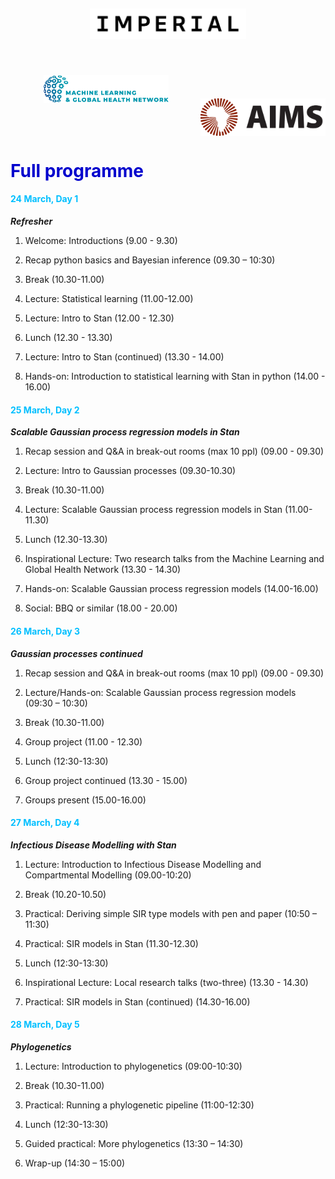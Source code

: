 ---
---

<style>
  h1 {
      color: rgb(0, 0, 205)
  }
  h4 {
      color: rgb(0, 191, 255)
  }
</style>

<center>
<img src="../resources/imperial.png" width="250" style="display:inline-block;margin:5px;"/>
<img src="../resources/mlgh.png" width="200" hspace="50" style="display:inline-block;margin:50px;"/>
<img src="../resources/ammi.png" width="200" style="display:inline-block;margin:-3px"/>
</center>

# Full programme


#### 24 March, Day 1
***Refresher***
1. Welcome: Introductions (9.00 - 9.30)

2. Recap python basics and Bayesian inference (09.30 – 10:30)

3. Break (10.30-11.00)

4. Lecture: Statistical learning (11.00-12.00)

5. Lecture: Intro to Stan  (12.00 - 12.30)

6. Lunch (12.30 - 13.30)

7. Lecture: Intro to Stan (continued) (13.30 - 14.00)

8. Hands-on: Introduction to statistical learning with Stan in python (14.00 - 16.00)


#### 25 March, Day 2
***Scalable Gaussian process regression models in Stan***

1. Recap session and Q&A in break-out rooms (max 10 ppl) (09.00 - 09.30)

2. Lecture: Intro to Gaussian processes (09.30-10.30)

3. Break (10.30-11.00)

4. Lecture: Scalable Gaussian process regression models in Stan (11.00-11.30)

5. Lunch (12.30-13.30)

6. Inspirational Lecture: Two research talks from the Machine Learning and Global Health Network (13.30 - 14.30)

7. Hands-on: Scalable Gaussian process regression models (14.00-16.00)

8. Social: BBQ or similar (18.00 - 20.00)


#### 26 March, Day 3
***Gaussian processes continued***

1. Recap session and Q&A in break-out rooms (max 10 ppl) (09.00 - 09.30)

2. Lecture/Hands-on: Scalable Gaussian process regression models (09:30 – 10:30)

3. Break (10.30-11.00)

4. Group project (11.00 - 12.30)

5. Lunch (12:30-13:30)

6. Group project continued (13.30 - 15.00)

7. Groups present (15.00-16.00)

#### 27 March, Day 4
***Infectious Disease Modelling with Stan***


1. Lecture: Introduction to Infectious Disease Modelling and Compartmental Modelling (09.00-10:20)

2. Break (10.20-10.50)

3. Practical: Deriving simple SIR type models with pen and paper (10:50 – 11:30)

4. Practical: SIR models in Stan (11.30-12.30)

5. Lunch (12:30-13:30)

6. Inspirational Lecture: Local research talks (two-three) (13.30 - 14.30)

7. Practical: SIR models in Stan (continued) (14.30-16.00)


#### 28 March, Day 5
***Phylogenetics***

1. Lecture: Introduction to phylogenetics (09:00-10:30)

2. Break (10.30-11.00)

3. Practical: Running a phylogenetic pipeline (11:00-12:30)

4. Lunch (12:30-13:30)

5. Guided practical: More phylogenetics (13:30 – 14:30)

6. Wrap-up (14:30 – 15:00)
